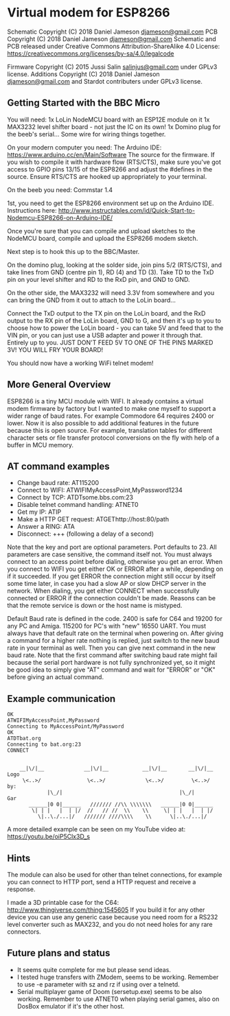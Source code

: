 Virtual modem for ESP8266
=========================

Schematic Copyright (C) 2018 Daniel Jameson <djameson@gmail.com>
PCB Copyright (C) 2018 Daniel Jameson <djameson@gmail.com>
Schematic and PCB released under Creative Commons Attribution-ShareAlike 4.0 License: https://creativecommons.org/licenses/by-sa/4.0/legalcode

Firmware Copyright (C) 2015 Jussi Salin <salinjus@gmail.com> under GPLv3 license.
Additions Copyright (C) 2018 Daniel Jameson <djameson@gmail.com> and Stardot contributers under GPLv3 license.

Getting Started with the BBC Micro
----------------------------------
You will need:
1x LoLin NodeMCU board with an ESP12E module on it 
1x MAX3232 level shifter board - not just the IC on its own! 
1x Domino plug for the beeb's serial...
Some wire for wiring things together.

On your modern computer you need:
The Arduino IDE: https://www.arduino.cc/en/Main/Software
The source for the firmware. If you wish to compile it with hardware flow (RTS/CTS), make sure you've got access to GPIO pins 13/15 of the ESP8266 and adjust the #defines in the source.  Ensure RTS/CTS are hooked up appropriately to your terminal.

On the beeb you need:
Commstar 1.4

1st, you need to get the ESP8266 environment set up on the Arduino IDE. Instructions here: 
http://www.instructables.com/id/Quick-Start-to-Nodemcu-ESP8266-on-Arduino-IDE/

Once you're sure that you can compile and upload sketches to the NodeMCU board, compile and upload the ESP8266 modem sketch. 

Next step is to hook this up to the BBC/Master.

On the domino plug, looking at the solder side, join pins 5/2 (RTS/CTS), and take lines from GND (centre pin 1), RD (4) and TD (3).
Take TD to the TxD pin on your level shifter and RD to the RxD pin, and GND to GND.

On the other side, the MAX3232 will need 3.3V from somewhere and you can bring the GND from it out to attach to the LoLin board... 

Connect the TxD output to the TX pin on the LoLin board, and the RxD output to the RX pin of the LoLin board, GND to G, and then it's up to you to choose how to power the LoLin board - you can take 5V and feed that to the VIN pin, or you can just use a USB adapter and power it through that. Entirely up to you. JUST DON'T FEED 5V TO ONE OF THE PINS MARKED 3V! YOU WILL FRY YOUR BOARD!

You should now have a working WiFi telnet modem!

More General Overview
---------------------

ESP8266 is a tiny MCU module with WIFI. It already contains a virtual modem firmware by factory but I wanted to make one myself to support a wider range of baud rates. For example Commodore 64 requires 2400 or lower. Now it is also possible to add additional features in the future because this is open source. For example, translation tables for different character sets or file transfer protocol conversions on the fly with help of a buffer in MCU memory.

AT command examples
-------------------

* Change baud rate: AT115200
* Connect to WIFI: ATWIFIMyAccessPoint,MyPassword1234
* Connect by TCP: ATDTsome.bbs.com:23
* Disable telnet command handling: ATNET0
* Get my IP: ATIP
* Make a HTTP GET request: ATGEThttp://host:80/path
* Answer a RING: ATA
* Disconnect: +++ (following a delay of a second)

Note that the key and port are optional parameters. Port defaults to 23. All parameters are case sensitive, the command itself not. You must always connect to an access point before dialing, otherwise you get an error. When you connect to WIFI you get either OK or ERROR after a while, depending on if it succeeded. If you get ERROR the connection might still occur by itself some time later, in case you had a slow AP or slow DHCP server in the network. When dialing, you get either CONNECT when successfully connected or ERROR if the connection couldn't be made. Reasons can be that the remote service is down or the host name is mistyped.

Default Baud rate is defined in the code. 2400 is safe for C64 and 19200 for any PC and Amiga. 115200 for PC's with "new" 16550 UART.  You must always have that default rate on the terminal when powering on. After giving a command for a higher rate nothing is replied, just switch to the new baud rate in your terminal as well. Then you can give next command in the new baud rate. Note that the first command after switching baud rate might fail because the serial port hardware is not fully synchronized yet, so it might be good idea to simply give "AT" command and wait for "ERROR" or "OK" before giving an actual command.

Example communication
---------------------

	OK
	ATWIFIMyAccessPoint,MyPassword
	Connecting to MyAccessPoint/MyPassword
	OK
	ATDTbat.org
	Connecting to bat.org:23
	CONNECT


	    __|\/|__             __|\/|__           __|\/|__       __|\/|__  Logo
	     \<..>/               \<..>/             \<..>/         \<..>/    by:
	             |\_/|                                      |\_/|          Gar
	       ______|0 0|______   /////// //\\ \\\\\\\   ______|0 0|______
	        \| | |   |  | |/  //   // //  \\    \\     \| | |   |  | |/
	          \|..\./...|/   /////// ////\\\\    \\      \|..\./...|/

A more detailed example can be seen on my YouTube video at: https://youtu.be/oiP5Clx3D_s

Hints
-----

The module can also be used for other than telnet connections, for example you can connect to HTTP port, send a HTTP request and receive a response.

I made a 3D printable case for the C64: http://www.thingiverse.com/thing:1545605 If you build it for any other device you can use any generic case because you need room for a RS232 level converter such as MAX232, and you do not need holes for any rare connectors.

Future plans and status
-----------------------

* It seems quite complete for me but please send ideas.
* I tested huge transfers with ZModem, seems to be working. Remember to use -e parameter with sz and rz if using over a telnetd.
* Serial multiplayer game of Doom (sersetup.exe) seems to be also working. Remember to use ATNET0 when playing serial games, also on DosBox emulator if it's the other host.
